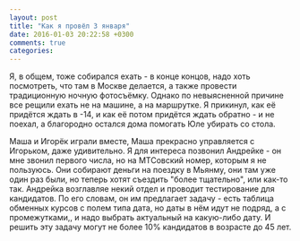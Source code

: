 ```yaml
---
layout: post
title: "Как я провёл 3 января"
date: 2016-01-03 20:22:58 +0300
comments: true
categories: 
---
```

Я, в общем, тоже собирался ехать - в конце концов, надо хоть посмотреть, что там в Москве делается, а также провести традиционную ночную фотосъёмку. Однако по невыясненной причине все рещили ехать не на машине, а на маршрутке. Я прикинул, как её придётся ждать в -14, и как её потом придётся ждать обратно - и не поехал, а благородно остался дома помогать Юле убирать со стола.

Маша и Игорёк играли вместе, Маша прекрасно управляется с Игорьком, даже удивительно. Я для интереса позвонил Андрейке - он мне звонил первого числа, но на МТСовский номер, которым я не пользуюсь. Они собирают деньги на поездку в Мьянму, они там уже один раз были, но теперь хотят съездить "более тщательно", или как-то так. Андрейка возглавляе некий отдел и проводит тестирование для кандидатов. По его словам, он им предлагает задачу - есть таблица обменных курсов с полем типа дата, но даты в нём идут не подряд, а с промежутками,, и надо выбрать актуальный на какую-либо дату. И решить эту задачу могут не более 10% кандидатов в возрасте до 45 лет.